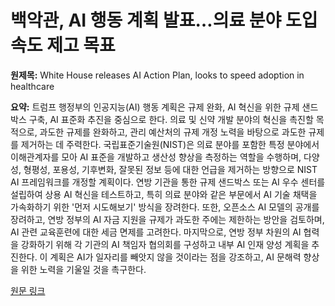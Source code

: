 # 백악관, AI 행동 계획 발표…의료 분야 도입 속도 제고 목표

**원제목:** White House releases AI Action Plan, looks to speed adoption in healthcare

**요약:** 트럼프 행정부의 인공지능(AI) 행동 계획은 규제 완화, AI 혁신을 위한 규제 샌드박스 구축, AI 표준화 추진을 중심으로 한다.  의료 및 신약 개발 분야의 혁신을 촉진할 목적으로,  과도한 규제를 완화하고,  관리 예산처의 규제 개정 노력을 바탕으로 과도한 규제를 제거하는 데 주력한다.  국립표준기술원(NIST)은 의료 분야를 포함한 특정 분야에서 이해관계자를 모아 AI 표준을 개발하고 생산성 향상을 측정하는 역할을 수행하며, 다양성, 형평성, 포용성, 기후변화, 잘못된 정보 등에 대한 언급을 제거하는 방향으로 NIST AI 프레임워크를 개정할 계획이다.  연방 기관을 통한 규제 샌드박스 또는 AI 우수 센터를 설립하여 상용 AI 혁신을 테스트하고, 특히 의료 분야와 같은 부문에서 AI 기술 채택을 가속화하기 위한 '먼저 시도해보기' 방식을 장려한다.  또한,  오픈소스 AI 모델의 공개를 장려하고,  연방 정부의 AI 자금 지원을 규제가 과도한 주에는 제한하는 방안을 검토하며, AI 관련 교육훈련에 대한 세금 면제를 고려한다.  마지막으로,  연방 정부 차원의 AI 협력을 강화하기 위해 각 기관의 AI 책임자 협의회를 구성하고 내부 AI 인재 양성 계획을 추진한다.  이 계획은 AI가 일자리를 빼앗지 않을 것이라는 점을 강조하고, AI 문해력 향상을 위한 노력을 기울일 것을 촉구한다.

[원문 링크](https://www.fiercehealthcare.com/ai-and-machine-learning/white-house-releases-ai-action-plan-looks-speed-adoption-healthcare)
